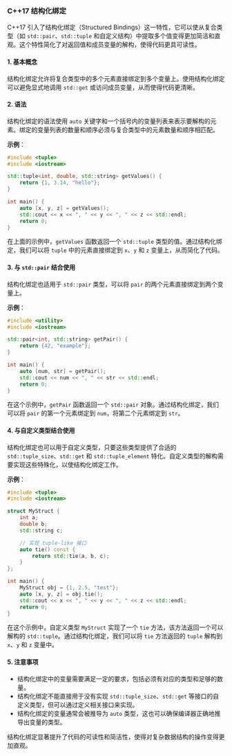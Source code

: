 ### C++17 结构化绑定

C++17 引入了结构化绑定（Structured Bindings）这一特性，它可以使从复合类型（如 `std::pair`、`std::tuple` 和自定义结构）中提取多个值变得更加简洁和直观。这个特性简化了对返回值和成员变量的解构，使得代码更具可读性。

#### 1. **基本概念**

结构化绑定允许将复合类型中的多个元素直接绑定到多个变量上。使用结构化绑定可以避免显式地调用 `std::get` 或访问成员变量，从而使得代码更清晰。

#### 2. **语法**

结构化绑定的语法使用 `auto` 关键字和一个括号内的变量列表来表示要解构的元素。绑定的变量列表的数量和顺序必须与复合类型中的元素数量和顺序相匹配。

**示例**：
```cpp
#include <tuple>
#include <iostream>

std::tuple<int, double, std::string> getValues() {
    return {1, 3.14, "hello"};
}

int main() {
    auto [x, y, z] = getValues();
    std::cout << x << ", " << y << ", " << z << std::endl;
    return 0;
}
```
在上面的示例中，`getValues` 函数返回一个 `std::tuple` 类型的值。通过结构化绑定，我们可以将 `tuple` 中的元素直接绑定到 `x`、`y` 和 `z` 变量上，从而简化了代码。

#### 3. **与 `std::pair` 结合使用**

结构化绑定也适用于 `std::pair` 类型，可以将 `pair` 的两个元素直接绑定到两个变量上。

**示例**：
```cpp
#include <utility>
#include <iostream>

std::pair<int, std::string> getPair() {
    return {42, "example"};
}

int main() {
    auto [num, str] = getPair();
    std::cout << num << ", " << str << std::endl;
    return 0;
}
```
在这个示例中，`getPair` 函数返回一个 `std::pair` 对象。通过结构化绑定，我们可以将 `pair` 的第一个元素绑定到 `num`，将第二个元素绑定到 `str`。

#### 4. **与自定义类型结合使用**

结构化绑定也可以用于自定义类型，只要这些类型提供了合适的 `std::tuple_size`、`std::get` 和 `std::tuple_element` 特化。自定义类型的解构需要实现这些特殊化，以使结构化绑定工作。

**示例**：
```cpp
#include <tuple>
#include <iostream>

struct MyStruct {
    int a;
    double b;
    std::string c;

    // 实现 tuple-like 接口
    auto tie() const {
        return std::tie(a, b, c);
    }
};

int main() {
    MyStruct obj = {1, 2.5, "test"};
    auto [x, y, z] = obj.tie();
    std::cout << x << ", " << y << ", " << z << std::endl;
    return 0;
}
```
在这个示例中，自定义类型 `MyStruct` 实现了一个 `tie` 方法，该方法返回一个可以解构的 `std::tuple`。通过结构化绑定，我们可以将 `tie` 方法返回的 `tuple` 解构到 `x`、`y` 和 `z` 变量中。

#### 5. **注意事项**

- 结构化绑定中的变量需要满足一定的要求，包括必须有对应的类型和足够的数量。
- 结构化绑定不能直接用于没有实现 `std::tuple_size`、`std::get` 等接口的自定义类型，但可以通过定义相关接口来实现。
- 结构化绑定的变量通常会被推导为 `auto` 类型，这也可以确保编译器正确地推导出变量的类型。

结构化绑定显著提升了代码的可读性和简洁性，使得对复杂数据结构的操作变得更加直观。